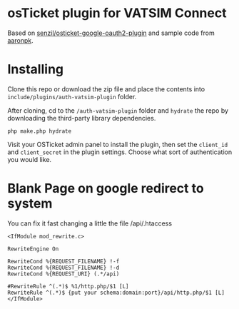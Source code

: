 osTicket plugin for VATSIM Connect
=========================

Based on [senzil/osticket-google-oauth2-plugin](https://github.com/senzil/osticket-google-oauth2-plugin) and sample code from [aaronpk](https://gist.github.com/aaronpk/3612742).

Installing
==========

Clone this repo or download the zip file and place the contents into
`include/plugins/auth-vatsim-plugin` folder.

After cloning, cd to the `/auth-vatsim-plugin` folder and `hydrate` the repo by downloading the third-party library
dependencies.

    php make.php hydrate
    
Visit your OSTicket admin panel to install the plugin, then set the `client_id` and `client_secret` in the plugin settings. Choose what sort of authentication you would like.


Blank Page on google redirect to system
=======================================
You can fix it fast changing a little the file /api/.htaccess

    <IfModule mod_rewrite.c>

    RewriteEngine On

    RewriteCond %{REQUEST_FILENAME} !-f
    RewriteCond %{REQUEST_FILENAME} !-d
    RewriteCond %{REQUEST_URI} (.*/api)

    #RewriteRule ^(.*)$ %1/http.php/$1 [L]
    RewriteRule ^(.*)$ {put your schema:domain:port}/api/http.php/$1 [L]
    </IfModule>


    


